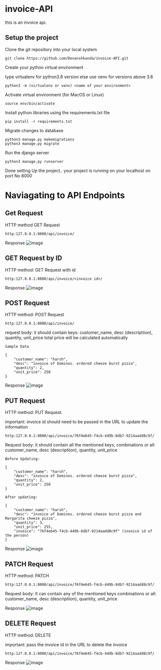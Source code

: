 # invoice-API
this is an invoice api.

## Setup the project

Clone the git repository into your local system
```
git clone https://github.com/Devanshkanda/invoice-API.git
```


Create your python virtual environment

type virtualenv for python3.8 version else use venv for versions above 3.8
```
python3 -m (virtualenv or venv) <name of your environment>
```

Activate virtual environment (for MacOS or Linux)
```
source env/bin/activate
```

Install python libraries using the requirements.txt file
```
pip install -r requirements.txt
```

Migrate changes to database
```
python3 manage.py makemigrations
python3 manage.py migrate
```

Run the django server
```
python3 manage.py runserver
```
Done setting Up the project..
your project is running on your localhost on port No 8000

# Naviagating to API Endpoints

## Get Request

HTTP method GET Request
```
http:127.0.0.1:8000/api/invoice/
```

Response
![image](https://github.com/Devanshkanda/invoice-API/assets/101200047/af93b524-ac4a-4129-bd5d-30f0a615ce74)

## GET Request by ID

HTTP method: GET Request with id 
```
http:127.0.0.1:8000/api/invoice/<invoice id>/
```

Response
![image](https://github.com/Devanshkanda/invoice-API/assets/101200047/f782c035-43bd-4e42-8376-8703909a30c0)


## POST Request

HTTP method: POST Request
```
http:127.0.0.1:8000/api/invoice/
```

request body: it should contain keys: customer_name, desc (descriptiion), quantity, unit_price
total price will be calculated automatically
```
Sample Data

{
    "customer_name": "harsh",
    "desc": "invoice of Dominos. ordered cheeze burst pizza",
    "quantity": 2,
    "unit_price": 250
}
```

Response
![image](https://github.com/Devanshkanda/invoice-API/assets/101200047/c6db016f-e980-4ebb-a7a6-416b9a792b39)

## PUT Request

HTTP method: PUT Request. 

important: invoice id should need to be passed in the URL to update the information

```
http:127.0.0.1:8000/api/invoice/76f4e645-f4cb-449b-8db7-9214aadd8c9f/
```

Request body: it should contain all the mentioned keys, combinations or all: customer_name, desc (descriptiion), quantity, unit_price

```
Before Updating:

{
    "customer_name": "harsh",
    "desc": "invoice of Dominos. ordered cheeze burst pizza",
    "quantity": 2,
    "unit_price": 250
}

After updating:

{
    "customer_name": "harsh",
    "desc": "invoice of Dominos. ordered cheeze burst pizza and Margarita cheeze pizza",
    "quantity": 3,
    "unit_price": 255,
    "invoice": "76f4e645-f4cb-449b-8db7-9214aadd8c9f" (invoice id of the person)
}
```

Response
![image](https://github.com/Devanshkanda/invoice-API/assets/101200047/2977fdb1-5982-4f40-a0a2-6abdf73e8e21)

## PATCH Request

HTTP method: PATCH

```
http:127.0.0.1:8000/api/invoice/76f4e645-f4cb-449b-8db7-9214aadd8c9f/
```

Request body: It can contain any of the mentioned keys combinations or all: customer_name, desc (descriptiion), quantity, unit_price

Response
![image](https://github.com/Devanshkanda/invoice-API/assets/101200047/3ebe2ae1-767e-4c4a-9ccc-a75065ce162f)


## DELETE Request

HTTP method: DELETE

important: pass the invoice id in the URL to delete the invoice

```
http:127.0.0.1:8000/api/invoice/76f4e645-f4cb-449b-8db7-9214aadd8c9f/
```

Response
![image](https://github.com/Devanshkanda/invoice-API/assets/101200047/a0ad62e2-3773-4677-9122-c72bde6d29d8)
